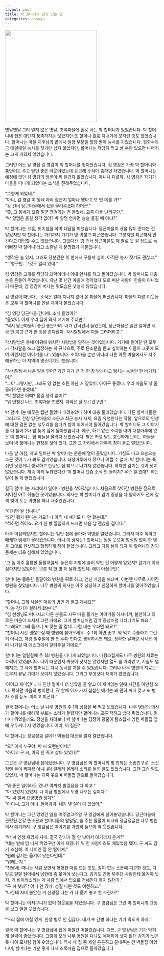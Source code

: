 ```yaml
---
layout: post
title: 박 할머니의 감기 낫는 법
categories: essays
---
```


<img src="{{ site.baseurl }}/thumbnails/daangn.jpeg" width="300" />

옛날옛날 그리 멀지 않은 옛날, 초록마을에 홀로 사는 박 할머니가 있었습니다. 박 할머니네 집은 대단히 풍족하지는 않았지만 또 할머니 홀로 지내기에 모자란 것도 없었습니다. 할머니는 마을 지주님의 밭에서 일정 부분을 할당 받아 농사를 지었습니다. 월화수목금 매일매일 농사를 짓기란 쉽지 않았지만, 할머니는 적당히 먹고 살 수만 있으면 나머지는 크게 개의치 않았습니다.

그러던 어느 날 옆집 김 영감이 박 할머니를 찾아왔습니다. 김 영감은 가끔 박 할머니와 품앗이도 주고 받던 좋은 이웃이었는데 요근래 소식이 뜸하던 차였습니다. 박 할머니는 예정에 없던 김 영감의 방문이 썩 달갑지 않았습니다. 아니나 다를까, 김 영감은 자기가 마을을 떠나게 되었다는 소식을 전해주었습니다.

“그렇게 되었네.”  
“아니, 김 영감 이 동네 자리 잡은지 얼마나 됐다고 또 딴 데를 가?”  
“강 건너 당근마을에서 삯을 올려주겠다 하더군.”  
“쯧, 그 동네가 요즘 일꾼 땡겨가는 건 들었네. 요즘 다들 난리구만.”  
“박 할멈은 옮길 생각 없어? 박 할멈 연차면 슬슬 옮길 때 아냐?”  

박 할머니는 크흠, 헛기침을 하며 대답을 피했습니다. 당근마을이 삯을 많이 준다는 건 알았지만 박 할머니는 거기까지 가기가 영 귀찮고 피곤했습니다. 그렇지만 피곤해서 안 간다고 대답할 수도 없었습니다. 그랬다간 ‘강 건너 당근마을도 제 발로 못 갈 정도로 늙어빠진 박 할머니’라고 소문날 게 분명했기 때문입니다.

“생각은 늘 있지. 그래도 당분간은 이 밭에서 구를까 싶어. 아직은 농사 짓기도 괜찮고.”  
“그렇구만. 그것도 일리 있네.”

김 영감은 고개를 적당히 끄덕이더니 이내 인사를 하고 돌아갔습니다. 박 할머니도 대충 손을 흔들어 주었습니다. 지난 몇 년간 마을에 정착했다 도로 떠난 사람이 한둘이 아니었기 때문에, 김 영감이 떠나는 뒷모습은 낯설지 않았습니다.

김 영감이 떠난다는 소식은 얼마 지나지 않아 온 마을에 퍼졌습니다. 마을의 다른 이웃들은 모두 박 할머니를 만날 때마다 물었습니다.

“김 영감 당근마을 간다매. 소식 들었어?”  
“들었어. 어제 우리 집에 와서 얘기해 주더만.”  
“역시 당근마을이 좋긴 좋은가벼. 내가 건너건너 들었는데, 당근마을은 일년 일하면 세금 안 떼고 큰거 한 장을 준다잖아. 각시탈방에서 다들 그러더라고.”  

각시탈방은 동네 어귀에 위치한 사랑방을 말하는 것이었습니다. 거기에 들어갈 땐 모두가 각시탈을 쓰고 입장하는 게 규칙으로, 주로 뜬소문을 듣고 싶어하는 이들이 그곳에 모여 이런저런 이야기를 나누었습니다. 초록마을 뿐만 아니라 다른 이웃 마을에서도 자주 애용하는 이 지역의 명소이기도 했습니다.

“각시탈방서 나온 말을 믿어? 거긴 지가 큰 거 한 장 받는다고 뻥치는 놈들만 한 바가지여.”  
“그야 그렇지만, 그래도 영 없는 소린 아닌 거 같았어. 아이구 좋겠다. 우리 마을도 삯 좀 올려주면 좋겠네.”  
“박 할멈은 어때? 옮길 생각 없어?”  
“뭐 언젠간 나도 초록마을 뜨겠지. 아직은 잘 모르겠구먼.”  

박 할머니는 애꿎은 컵만 들었다 내려놓았다 하며 대충 둘러댔습니다. 다른 할머니들은 그러고도 한참 당근마을의 소문과 최근 농사 시세, 요즘 유행한다는 작물, 앞으로의 인생에 대한 결론 없는 넋두리를 읊다가 밤이 되어서야 돌아갔습니다. 박 할머니도 그 이야기를 다 들어주다 밤 늦게 집에 돌아왔습니다. 에구, 하고 앓는 소리를 내며 대청마루에 앉은 박 할머니는 밤 하늘을 올려다 보았습니다. 별은 커녕 달도 흐릿하게 보이는 하늘을 보며 박 할머니는 한참을 앉아 있다, 그만 그 자리에서 까무룩 잠이 들고 말았습니다.

다음 날 아침, 자고 일어난 박 할머니는 온몸에 열이 올랐습니다. 기침도 나고 으슬으슬 추운 것이 누가 봐도 감기였습니다. 대청마루에서 잤으니 어쩔 수 없지. 박 할머니는 푹 쉬면 낫겠거니 생각하고 한동안 집 밖으로 나가지 않았습니다. 하지만 감기는 쉬이 낫지 않았습니다. 계속 이리 누워있다간 ‘박 할머니 요즘 소식 안 들리지? 무슨 일 있대?’ 하는 말이 돌 게 뻔했습니다.

결국 할머니는 자리에서 일어나 병원을 찾아갔습니다. 처음으로 찾아간 병원은 짚으로 지어진 아주 허술한 곳이었습니다. 의사는 박 할머니가 감기 증상을 다 말하기도 전에 갈색 빛이 도는 약병을 하나 내주었습니다.

“이거면 될 겁니다.”  
“되긴 뭐가 된다는 거요? 나 아직 내 얘기도 다 안 했는데.”  
“척하면 척이죠. 요거 한 병 깔끔하게 드시면 다음 날 괜찮을 겁니다.”  

아주 미심쩍었지만 할머니는 일단 집에 돌아와 약병을 열었습니다. 그러자 아주 독하고 매캐한 냄새가 올라왔습니다. 아니 이 냄새는? 할머니는 낄낄 웃으며 망설임 없이 한 병을 그대로 원샷하고 행복하게 잠이 들었습니다. 그리고 다음 날이 되자 박 할머니의 감기 증세는 더욱 심해져 있었습니다.

‘그 놈 아주 훌륭한 돌팔이일세. 늙은이 지병에 술이 약인 건 어떻게 알았지? 감기가 이래 심하지만 않았어도 모른 척 한 병 더 달라 할틴데. 에이 아쉽구먼.’

할머니는 훌륭한 돌팔이의 병원을 뒤로 하고, 연신 기침을 해대며, 이번엔 나무로 지어진 병원을 찾았습니다. 나무 병원의 의사는 아주 상냥하고 친절하게 할머니를 맞아주었습니다.

“할머니, 그게 사실은 마음의 병인 거 알고 계세요?”  
“나는 감기가 걸려서 왔는디.”  
“김 선생님도 떠나시고 다른 분들도 자꾸 마을 옮기는 이야기를 하시니까, 불안하고 외로운 마음이 드셔서 그런 거에요. 그게 할머님처럼 감기 증상처럼 나타나기도 해요.”  
“그래요? 그래 들으니 또 맞는 말 같네. 그럼 내는 우짜면 돼요?”  
“할머니 시간 괜찮으실 때 병원에 찾아오세요. 주 1회 하면 좋고. 약 먹고 수술하고 그런 거 아니고, 저랑 일주일에 한 번 수다 떤다고 생각하시면 돼요. 정확한 날짜랑 시각은 이따 나가실 때 데스크에서 알려주실 거에요.”

할머니는 얼떨결에 주 1회 병원을 다니게 되었습니다. 다행스럽게도 나무 병원의 치료는 효력이 있었습니다. 나이 때문인지 깨끗이 낫지는 않았지만 열도 슬 가라앉고, 기침도 덜해지고, 그 덕에 할머니는 다시 농사를 지을 수 있었습니다. 그러나 나무 병원의 치료는 도무지 끝날 기미가 보이지 않았습니다. 그리고 무엇보다 재미가 없었습니다.

‘아이고 재미없다. 내 인생 얼마나 더 남았을 줄 알고 이 재미없는 일에 시간을 이만침 쓰나. 퍽하면 마음의 병이란다. 곽 할매 이사 가서 섭섭한 얘기는 왜 괜히 꺼내 갖고 또 병자 소릴 듣노. 아이고 피곤타.”

결국 할머니는 어느 날 나무 병원의 주 1회 상담을 빼 먹고 토꼈습니다. 나무 병원의 의사가 할머니를 애타게 부르는 소리가 들렸지만 할머니는 모른 척하고 냅다 뛰었습니다. 얼마나 뛰었을까요. 정신을 차려보니 박 할머니는 담쟁이 덩쿨이 탐스럽게 엉킨 벽돌집 앞에 우두커니 서 있었습니다. 어라, 이 집은?

박 할머니는 성큼성큼 걸어가 벽돌집 대문을 벌컥 열었습니다.

“오? 이게 누구야. 박 씨 오랜만이네.”  
“하이고 구 씨, 아직 안 죽고 살아 있었네?”

그곳은 구 영감님네 집이었습니다. 구 영감님은 박 할머니의 몇 안되는 소꿉친구로, 소싯적엔 둘이 짝짜꿍 아니냐며 얼레리 꼴레리 소리를 들은 일도 있었습니다. 그땐 그런 일도 있었지. 박 할머니는 히죽 웃으며 벽돌집 안으로 들어갔습니다.

“뭐 좋은 일이라도 있나? 여까지 발걸음을 다 하고.”  
“아 있었지 있었지. 나 지금 병원에서 도망 나오는 길이다.”  
“박 씨 벌써 요양병원 댕겨?”  
“아이씨, 그거 아녀. 들어봐봐. 내가 별 일이 다 있었어.”

박 할머니는 그간 있었던 일을 미주알고주알 구 영감에게 털어놓았습니다. 당근마을에 관련된 온갖 뜬소문과 할머니들의 말말말, 술 주는 돌팔이 의사와 징글징글한 나무 병원 의사 얘기까지. 구 영감님은 이야기를 가만히 들으며 씩 웃었습니다.

“박 씨 인생 재밌게 사네. 결국 감기가 잘 안 낫어서 여기까지 온겨?”  
“내는 발에 땀 나게 뛰었구만 이게 재밌나? 뭐 한 사람이라도 재밌었음 됐지. 구 씨도 감기 조심해. 이 나이엔 잘 안 떨어져.”  
“원래 감기는 옮겨야 낫는다던데.”  
“뭐래는겨.”  
“진짤세. 떠나는 사람 보면서 헛헛한 마음 드는 것도, 갈피 없는 소문에 피곤한 것도, 다 말로 탈탈 털어내서 남한테 좀 옮겨야 낫는다고. 감기도 간병 봐주던 사람한테 옮겨야 낫지. 거 바이러스라는 게 사람 입에서 입으로 전해진다 하지 않던가.”  
“구 씨 혓바닥 어디 안 갔네. 성질 나쁜 것도 여전하고.”  
“나한테 자네 불안한 거 신경질 나는 거 다 옮겨 놓고 할 소린가?”

박 할머니는 어처구니가 없어 헛웃음을 지었습니다. 구 영감님은 그런 박 할머니의 표정을 보고 껄껄 웃었습니다.

“우리 집에 며칠 있게. 인생 별로 안 길잖나. 내가 또 간병 하나는 기가 막히게 하지.”

결국 박 할머니는 구 영감님네 집에 며칠간 머물렀습니다. 과연, 구 영감님은 기가 막히게 실력이 좋았습니다. 그렇게 오래 나무 병원을 다녀도 애매하게 낫지 않던 감기가 씻은 듯 나아 모처럼 힘이 솟았습니다. 역시 세 집 중 제일 튼튼하고 끝내주는 건 벽돌집 이었다며, 할머니는 기분 좋게 다시 초록마을 집으로 돌아갔습니다.

